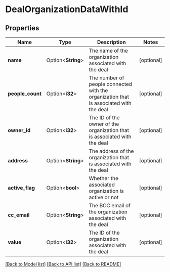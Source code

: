 # DealOrganizationDataWithId

## Properties

Name | Type | Description | Notes
------------ | ------------- | ------------- | -------------
**name** | Option<**String**> | The name of the organization associated with the deal | [optional]
**people_count** | Option<**i32**> | The number of people connected with the organization that is associated with the deal | [optional]
**owner_id** | Option<**i32**> | The ID of the owner of the organization that is associated with the deal | [optional]
**address** | Option<**String**> | The address of the organization that is associated with the deal | [optional]
**active_flag** | Option<**bool**> | Whether the associated organization is active or not | [optional]
**cc_email** | Option<**String**> | The BCC email of the organization associated with the deal | [optional]
**value** | Option<**i32**> | The ID of the organization associated with the deal | [optional]

[[Back to Model list]](../README.md#documentation-for-models) [[Back to API list]](../README.md#documentation-for-api-endpoints) [[Back to README]](../README.md)


